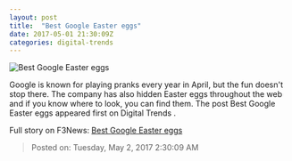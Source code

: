 ```yaml
---
layout: post
title:  "Best Google Easter eggs"
date: 2017-05-01 21:30:09Z
categories: digital-trends
---
```


![Best Google Easter eggs](http://icdn3.digitaltrends.com/image/google_grandma_tablet_feat-1200x630-c.jpg)

Google is known for playing pranks every year in April, but the fun doesn't stop there. The company has also hidden Easter eggs throughout the web and if you know where to look, you can find them. The post Best Google Easter eggs appeared first on Digital Trends .


Full story on F3News: [Best Google Easter eggs](http://www.f3nws.com/n/JZaGv)

> Posted on: Tuesday, May 2, 2017 2:30:09 AM
